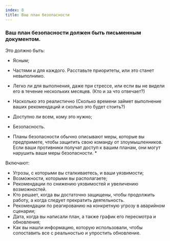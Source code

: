 ```yaml
---
index: 8
title: Ваш план безопасности
---
```

### Ваш план безопасности должен быть письменным документом.

Это должно быть:

* Ясным;
* Частями и для каждого. Расставьте приоритеты, или это станет невыполнимо.
* Легко ли для выполнения, даже при стрессе, или если вы не видели его в течение нескольких месяцев. (Кто и за что отвечает?)
* Насколько это реалистично (Сколько времени займет выполнение ваших рекомендаций и сколько это будет стоить?)
* Доступно ли всем, кому это нужно;
* Безопасность.

* Планы безопасности обычно описывают меры, которые вы предпримете, чтобы защитить свою команду от злоумышленников. Если ваши противники получат доступ к вашим планам, они могут нарушить ваши меры безопасности. *

Включают:

* Угрозы, с которыми вы сталкиваетесь, и ваши уязвимости;
* Возможности, которыми вы располагаете;
* Рекомендации по снижению уязвимостей и увеличению возможностей.
* Кто решает, когда вы достаточно защищены, чтобы продолжить работу, а когда следует прекратить деятельность.
* Рекомендации по реагированию на конкретную угрозу в аварийном сценарии;
* Дата, когда вы написали план, а также график его пересмотра и обновления;
* Как вы нашли информацию, которую использовали, чтобы сопоставить все с реальностью и упростить обновление.